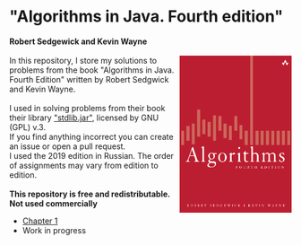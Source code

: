 # "Algorithms in Java. Fourth edition"
**Robert Sedgewick and Kevin Wayne**<br><br>
<a href="url"><img src="cover/cover_book.png" align="right" height="280" width="200" ></a>
In this repository, I store my solutions to problems from the book "Algorithms in Java. Fourth Edition" written by Robert Sedgwick and Kevin Wayne. <br><br>
I used in solving problems from their book their library <a href = "http://introcs.cs.princeton.edu/java/stdlib/stdlib-package.jar">"stdlib.jar"</a>, licensed by GNU (GPL) v.3.<br>
If you find anything incorrect you can create an issue or open a pull request.<br>
I used the 2019 edition in Russian. The order of assignments may vary from edition to edition.<br><br>
**This repository is free and redistributable.**<br>**Not used commercially**

- <a href = "https://github.com/xairaven/SedgewickAlg/tree/main/src/Chapter1">Chapter 1</a>
- Work in progress
